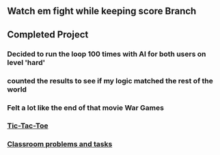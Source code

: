 ## Watch em fight while keeping score Branch

## Completed Project
### Decided to run the loop 100 times with AI for both users on level 'hard'
### counted the results to see if my logic matched the rest of the world
### Felt a lot like the end of that movie War Games
### [Tic-Tac-Toe](https://github.com/skyheat47295/Tic-Tac-Toe_with_AI/blob/master/Tic-Tac-Toe%20with%20AI/task/tictactoe/tictactoe.py)
### [Classroom problems and tasks](https://github.com/skyheat47295/Tic-Tac-Toe_with_AI/tree/master/Problems)
